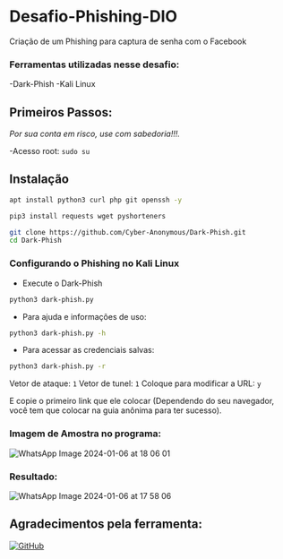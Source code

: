 # Desafio-Phishing-DIO
Criação de um Phishing para captura de senha com o Facebook

### Ferramentas utilizadas nesse desafio:
-Dark-Phish
-Kali Linux

## Primeiros Passos:

*Por sua conta em risco, use com sabedoria!!!.*

-Acesso root: ``` sudo su ```

## Instalação

```bash
apt install python3 curl php git openssh -y
```
```bash
pip3 install requests wget pyshorteners
```
```bash
git clone https://github.com/Cyber-Anonymous/Dark-Phish.git
cd Dark-Phish
```

### Configurando o Phishing no Kali Linux
- Execute o  Dark-Phish
```bash
python3 dark-phish.py
```
- Para ajuda e informações de uso:
```bash
python3 dark-phish.py -h
```
- Para acessar as credenciais salvas:
```bash
python3 dark-phish.py -r
```
Vetor de ataque: ``` 1 ```
Vetor de tunel:  ``` 1 ```
Coloque para modificar a URL: ``` y ```

E copie o primeiro link que ele colocar (Dependendo do seu navegador, você tem que colocar na guia anônima para ter sucesso).

### Imagem de Amostra no programa:
![WhatsApp Image 2024-01-06 at 18 06 01](https://github.com/MonkeyTecno/Desafio-Phishing-DIO/assets/107585139/385e351b-7bbb-4fca-ae91-fc42486610f3)

### Resultado:
![WhatsApp Image 2024-01-06 at 17 58 06](https://github.com/MonkeyTecno/Desafio-Phishing-DIO/assets/107585139/e4975e09-b35b-42ac-b6f5-ebc355f69cd0)

## Agradecimentos pela ferramenta:
[![GitHub](https://img.shields.io/badge/GitHub-100000?style=for-the-badge&logo=github&logoColor=white)](https://github.com/Cyber-Anonymous)


